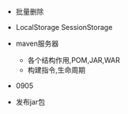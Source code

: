- 批量删除
- LocalStorage SessionStorage
- maven服务器
    - 各个结构作用,POM,JAR,WAR
    - 构建指令,生命周期

- 0905 
 - 发布jar包